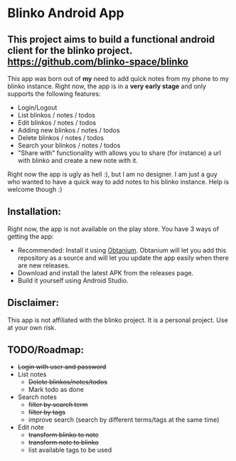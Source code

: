 # Blinko Android App

## This project aims to build a functional android client for the blinko project. https://github.com/blinko-space/blinko

This app was born out of **my** need to add quick notes from my phone to my blinko instance. Right now, the app is in a **very early stage** and only supports the following features:
- Login/Logout
- List blinkos / notes / todos 
- Edit blinkos / notes / todos 
- Adding new blinkos / notes / todos
- Delete blinkos / notes / todos
- Search your blinkos / notes / todos
- "Share with" functionality with allows you to share (for instance) a url with blinko and create a new note with it.

Right now the app is ugly as hell :), but I am no designer. I am just a guy who wanted to have a quick way to add notes to his blinko instance. Help is welcome though :)

## Installation:
Right now, the app is not available on the play store. You have 3 ways of getting the app:
 - Recommended: Install it using [Obtanium](https://github.com/ImranR98/Obtainium). Obtanium will let you add this repository as a source and will let you update the app easily when there are new releases.
 - Download and install the latest APK from the releases page.
 - Build it yourself using Android Studio.

## Disclaimer:
This app is not affiliated with the blinko project. It is a personal project. Use at your own risk.

## TODO/Roadmap:
- ~~Login with user and password~~
- List notes
  - ~~Delete blinkos/notes/todos~~
  - Mark todo as done
- Search notes
  - ~~filter by search term~~ 
  - ~~filter by tags~~
  - improve search (search by different terms/tags at the same time)
- Edit note
  - ~~transform blinko to note~~
  - ~~transform note to blinko~~
  - list available tags to be used

